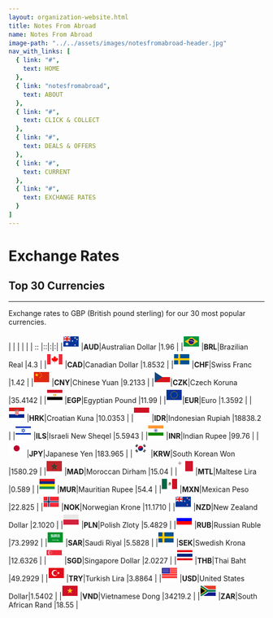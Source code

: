 ```yaml
---
layout: organization-website.html
title: Notes From Abroad
name: Notes From Abroad
image-path: "../../assets/images/notesfromabroad-header.jpg"
nav_with_links: [
  { link: "#",
    text: HOME
  },
  { link: "notesfromabroad",
    text: ABOUT
  },
  { link: "#",
    text: CLICK & COLLECT
  },
  { link: "#",
    text: DEALS & OFFERS
  },
  { link: "#",
    text: CURRENT
  },
  { link: "#",
    text: EXCHANGE RATES
  }
]
---
```

# Exchange Rates

## Top 30 Currencies
***
Exchange rates to GBP (British pound sterling) for our 30 most popular currencies.

|                                           |       |                    |        |
| :: |::|:|:|
|![](../../assets/images/Australia.png)     |**AUD**|Australian Dollar   |1.96    |
|![](../../assets/images/Brazil.png)        |**BRL**|Brazilian Real      |4.3	    |
|![](../../assets/images/Canada.png)        |**CAD**|Canadian Dollar     |1.8532	|
|![](../../assets/images/Sweden.png)        |**CHF**|Swiss Franc         |1.42	  |
|![](../../assets/images/China.png)         |**CNY**|Chinese Yuan	       |9.2133	|
|![](../../assets/images/Czech-Republic.png)|**CZK**|Czech Koruna	       |35.4142	|
|![](../../assets/images/Egypt.png)         |**EGP**|Egyptian Pound	     |11.99	  |
|![](../../assets/images/European-Union.png)|**EUR**|Euro                |1.3592	|
|![](../../assets/images/Croatia.png)       |**HRK**|Croatian Kuna       |10.0353	|
|![](../../assets/images/Indonesia.png)     |**IDR**|Indonesian Rupiah   |18838.2	|
|![](../../assets/images/Israel.png)        |**ILS**|Israeli New Sheqel  |5.5943	|
|![](../../assets/images/India.png)         |**INR**|Indian Rupee        |99.76	  |
|![](../../assets/images/Japan.png)         |**JPY**|Japanese Yen        |183.965	|
|![](../../assets/images/South-Korea.png)   |**KRW**|South Korean Won    |1580.29	|
|![](../../assets/images/Morocco.png)       |**MAD**|Moroccan Dirham     |15.04	  |
|![](../../assets/images/Malta.png)         |**MTL**|Maltese Lira        |0.589	  |
|![](../../assets/images/Mauritius.png)     |**MUR**|Mauritian Rupee     |54.4	  |
|![](../../assets/images/Mexico.png)        |**MXN**|Mexican Peso        |22.825	|
|![](../../assets/images/Norway.png)        |**NOK**|Norwegian Krone     |11.1710	|
|![](../../assets/images/New-Zealand.png)   |**NZD**|New Zealand Dollar  |2.1020	|
|![](../../assets/images/Poland.png)        |**PLN**|Polish Zloty        |5.4829	|
|![](../../assets/images/Russia.png)        |**RUB**|Russian Ruble       |73.2992	|
|![](../../assets/images/Saudi-Arabia.png)  |**SAR**|Saudi Riyal         |5.5828	|
|![](../../assets/images/Sweden.png)        |**SEK**|Swedish Krona       |12.6326	|
|![](../../assets/images/Singapore.png )    |**SGD**|Singapore Dollar    |2.0227	|
|![](../../assets/images/Thailand.png)      |**THB**|Thai Baht           |49.2929	|
|![](../../assets/images/Turkey.png)        |**TRY**|Turkish Lira        |3.8864	|
|![](../../assets/images/United-States.png) |**USD**|United States Dollar|1.5402	|
|![](../../assets/images/Vietnam.png)       |**VND**|Vietnamese Dong     |34219.2	|
|![](../../assets/images/South-Africa.png)  |**ZAR**|South African Rand  |18.55	  |
